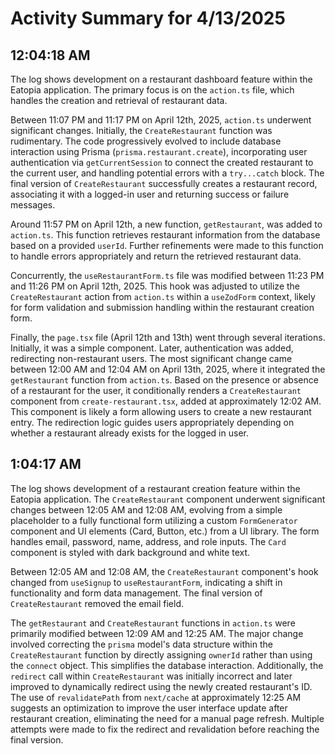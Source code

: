 # Activity Summary for 4/13/2025

## 12:04:18 AM
The log shows development on a restaurant dashboard feature within the Eatopia application.  The primary focus is on the `action.ts` file, which handles the creation and retrieval of restaurant data.

Between 11:07 PM and 11:17 PM on April 12th, 2025, `action.ts` underwent significant changes.  Initially, the `CreateRestaurant` function was rudimentary.  The code progressively evolved to include database interaction using Prisma (`prisma.restaurant.create`), incorporating user authentication via `getCurrentSession` to connect the created restaurant to the current user, and handling potential errors with a `try...catch` block.  The final version of `CreateRestaurant` successfully creates a restaurant record, associating it with a logged-in user and returning success or failure messages.

Around 11:57 PM on April 12th, a new function, `getRestaurant`, was added to `action.ts`. This function retrieves restaurant information from the database based on a provided `userId`.  Further refinements were made to this function to handle errors appropriately and return the retrieved restaurant data.

Concurrently, the `useRestaurantForm.ts` file was modified between 11:23 PM and 11:26 PM on April 12th, 2025. This hook was adjusted to utilize the `CreateRestaurant` action from `action.ts` within a `useZodForm` context, likely for form validation and submission handling within the restaurant creation form.

Finally, the `page.tsx` file (April 12th and 13th) went through several iterations.  Initially, it was a simple component.  Later, authentication was added, redirecting non-restaurant users.  The most significant change came between 12:00 AM and 12:04 AM on April 13th, 2025, where it integrated the `getRestaurant` function from `action.ts`.  Based on the presence or absence of a restaurant for the user, it conditionally renders a `CreateRestaurant` component from `create-restaurant.tsx`, added at approximately 12:02 AM. This component is likely a form allowing users to create a new restaurant entry. The redirection logic guides users appropriately depending on whether a restaurant already exists for the logged in user.


## 1:04:17 AM
The log shows development of a restaurant creation feature within the Eatopia application.  The `CreateRestaurant` component underwent significant changes between 12:05 AM and 12:08 AM, evolving from a simple placeholder to a fully functional form utilizing a custom `FormGenerator` component and UI elements (Card, Button, etc.) from a UI library.  The form handles email, password, name, address, and role inputs. The `Card` component is styled with dark background and white text.

Between 12:05 AM and 12:08 AM, the `CreateRestaurant` component's hook changed from `useSignup` to `useRestaurantForm`, indicating a shift in functionality and form data management.  The final version of `CreateRestaurant` removed the email field.


The `getRestaurant` and `CreateRestaurant` functions in `action.ts` were primarily modified between 12:09 AM and 12:25 AM.  The major change involved correcting the `prisma` model's data structure within the `CreateRestaurant` function  by directly assigning `ownerId` rather than using the `connect` object. This simplifies the database interaction.  Additionally, the `redirect` call within `CreateRestaurant` was initially incorrect and later improved to dynamically redirect using the newly created restaurant's ID. The use of `revalidatePath` from `next/cache` at approximately 12:25 AM suggests an optimization to improve the user interface update after restaurant creation, eliminating the need for a manual page refresh.  Multiple attempts were made to fix the redirect and revalidation before reaching the final version.
